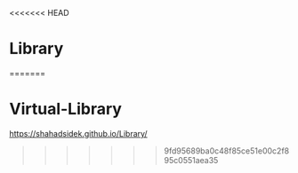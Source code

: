 <<<<<<< HEAD
# Library
=======
# Virtual-Library
https://shahadsidek.github.io/Library/
>>>>>>> 9fd95689ba0c48f85ce51e00c2f895c0551aea35

